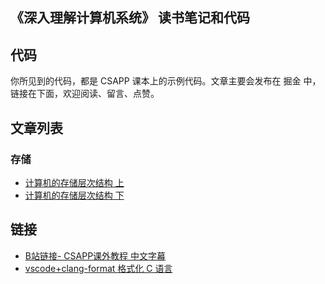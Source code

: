## 《深入理解计算机系统》 读书笔记和代码

## 代码

你所见到的代码，都是 CSAPP 课本上的示例代码。文章主要会发布在 掘金 中，链接在下面，欢迎阅读、留言、点赞。

## 文章列表

### 存储
- [计算机的存储层次结构 上](https://juejin.im/post/6844904147783827470)
- [计算机的存储层次结构 下](https://juejin.im/post/6844904148219985933)

## 链接

- [B站链接- CSAPP课外教程 中文字幕 ](https://www.bilibili.com/video/BV1iW411d7hd?t=42)
- [vscode+clang-format 格式化 C 语言](https://juejin.im/post/6863624759649763335)